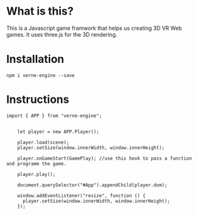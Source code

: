 # What is this?

This is a Javascript game framwork that helps us creating 3D VR Web games. It uses three.js for the 3D rendering.

# Installation

`npm i verne-engine --save`

# Instructions

```
import { APP } from "verne-engine";


    let player = new APP.Player();

    player.load(scene);
    player.setSize(window.innerWidth, window.innerHeight);

    player.onGameStart(GamePlay); //use this hook to pass a function and programm the game.

    player.play();

    document.querySelector("#App").appendChild(player.dom);

    window.addEventListener("resize", function () {
      player.setSize(window.innerWidth, window.innerHeight);
    });


```
